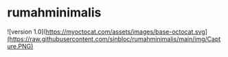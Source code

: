 # rumahminimalis
![version 1.0](https://myoctocat.com/assets/images/base-octocat.svg](https://raw.githubusercontent.com/sinbloc/rumahminimalis/main/img/Capture.PNG)
